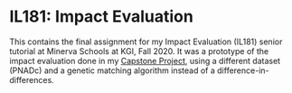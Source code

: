 # IL181: Impact Evaluation

This contains the final assignment for my Impact Evaluation (IL181) senior tutorial at Minerva Schools at KGI, Fall 2020. It was a prototype of the impact evaluation done in my [Capstone Project](https://github.com/giovannachaves/Capstone-Project), using a different dataset (PNADc) and a genetic matching algorithm instead of a difference-in-differences.
